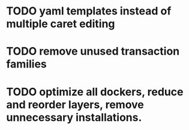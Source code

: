 # TODO yaml templates instead of multiple caret editing
# TODO remove unused transaction families
# TODO optimize all dockers, reduce and reorder layers, remove unnecessary installations.